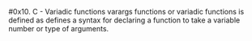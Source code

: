 #0x10. C - Variadic functions
varargs functions or variadic functions is defined as 
 defines a syntax for declaring a function to take 
a variable number or type of arguments.
